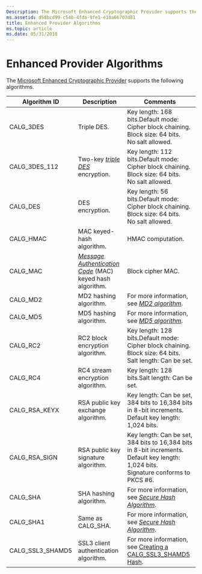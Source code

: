 ```yaml
---
Description: The Microsoft Enhanced Cryptographic Provider supports the following algorithms.
ms.assetid: d58bcd99-c54b-4fda-9fe1-e10a66707d81
title: Enhanced Provider Algorithms
ms.topic: article
ms.date: 05/31/2018
---
```


# Enhanced Provider Algorithms

The [Microsoft Enhanced Cryptographic Provider](microsoft-enhanced-cryptographic-provider.md) supports the following algorithms.



| Algorithm ID       | Description                                                                                                                                                     | Comments                                                                                                                                                   |
|--------------------|-----------------------------------------------------------------------------------------------------------------------------------------------------------------|------------------------------------------------------------------------------------------------------------------------------------------------------------|
| CALG\_3DES         | Triple DES.                                                                                                                                                     | Key length: 168 bits.Default mode: Cipher block chaining.<br/> Block size: 64 bits.<br/> No salt allowed.<br/>                           |
| CALG\_3DES\_112    | Two-key [*triple DES*](https://msdn.microsoft.com/en-us/library/ms721627(v=VS.85).aspx) encryption.                                                            | Key length: 112 bits.Default mode: Cipher block chaining.<br/> Block size: 64 bits.<br/> No salt allowed.<br/>                           |
| CALG\_DES          | DES encryption.                                                                                                                                                 | Key length: 56 bits.Default mode: Cipher block chaining.<br/> Block size: 64 bits.<br/> No salt allowed.<br/>                            |
| CALG\_HMAC         | MAC keyed-hash algorithm.                                                                                                                                       | HMAC computation.                                                                                                                                          |
| CALG\_MAC          | [*Message Authentication Code*](https://msdn.microsoft.com/en-us/library/ms721594(v=VS.85).aspx) (MAC) keyed hash algorithm. | Block cipher MAC.                                                                                                                                          |
| CALG\_MD2          | MD2 hashing algorithm.                                                                                                                                          | For more information, see [*MD2 algorithm*](https://msdn.microsoft.com/en-us/library/ms721594(v=VS.85).aspx).                                       |
| CALG\_MD5          | MD5 hashing algorithm.                                                                                                                                          | For more information, see [*MD5 algorithm*](https://msdn.microsoft.com/en-us/library/ms721594(v=VS.85).aspx).                                       |
| CALG\_RC2          | RC2 block encryption algorithm.                                                                                                                                 | Key length: 128 bits.Default mode: Cipher block chaining.<br/> Block size: 64 bits.<br/> Salt length: Can be set.<br/>                   |
| CALG\_RC4          | RC4 stream encryption algorithm.                                                                                                                                | Key length: 128 bits.Salt length: Can be set.<br/>                                                                                                   |
| CALG\_RSA\_KEYX    | RSA public key exchange algorithm.                                                                                                                              | Key length: Can be set, 384 bits to 16,384 bits in 8-bit increments. Default key length: 1,024 bits.<br/>                                            |
| CALG\_RSA\_SIGN    | RSA public key signature algorithm.                                                                                                                             | Key length: Can be set, 384 bits to 16,384 bits in 8-bit increments. Default key length: 1,024 bits.<br/> Signature conforms to PKCS \#6.<br/> |
| CALG\_SHA          | SHA hashing algorithm.                                                                                                                                          | For more information, see [*Secure Hash Algorithm*](https://msdn.microsoft.com/en-us/library/ms721625(v=VS.85).aspx).               |
| CALG\_SHA1         | Same as CALG\_SHA.                                                                                                                                              | For more information, see [*Secure Hash Algorithm*](https://msdn.microsoft.com/en-us/library/ms721625(v=VS.85).aspx).               |
| CALG\_SSL3\_SHAMD5 | SSL3 client authentication algorithm.                                                                                                                           | For more information, see [Creating a CALG\_SSL3\_SHAMD5 Hash](creating-a-calg-ssl3-shamd5-hash.md).                                                      |



 

 

 




